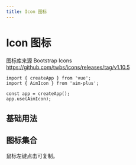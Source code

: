 ```yaml
---
title: Icon 图标
---
```


# Icon 图标

图标库来源 Bootstrap Icons https://github.com/twbs/icons/releases/tag/v1.10.5

```shell
import { createApp } from 'vue';
import { AimIcon } from 'aim-plus';

const app = createApp();
app.use(AimIcon);
```

## 基础用法

## 图标集合

鼠标左键点击可复制。

<IconList />
